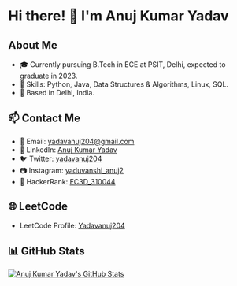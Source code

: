 # Hi there! 👋 I'm Anuj Kumar Yadav

## About Me
- 🎓 Currently pursuing B.Tech in ECE at PSIT, Delhi, expected to graduate in 2023.
- 💼 Skills: Python, Java, Data Structures & Algorithms, Linux, SQL.
- 🏡 Based in Delhi, India.

## 📫 Contact Me
- 📧 Email: [yadavanuj204@gmail.com](mailto:yadavanuj204@gmail.com)
- 👔 LinkedIn: [Anuj Kumar Yadav](https://www.linkedin.com/in/anuj-kumar-yadav-5ba00a165/)
- 🐦 Twitter: [yadavanuj204](https://twitter.com/yadavanuj204)
- 📷 Instagram: [yaduvanshi_anuj2](https://www.instagram.com/yaduvanshi_anuj2/)
- 💼 HackerRank: [EC3D_310044](https://www.hackerrank.com/EC3D_310044?hr_r=1)

## 🌐 LeetCode
- LeetCode Profile: [Yadavanuj204](https://leetcode.com/Yadavanuj204/)

## 📊 GitHub Stats
[![Anuj Kumar Yadav's GitHub Stats](https://github-readme-stats.vercel.app/api?username=Yadavanshianuj2&show_icons=true&count_private=true)](https://github.com/Yadavanshianuj2)
